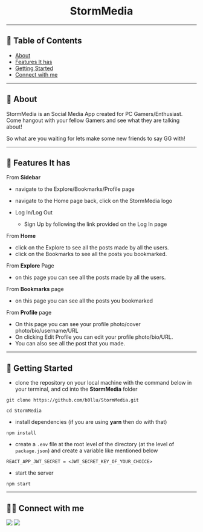 <div align="center">

# StormMedia

</div>

---

## 📕 Table of Contents

- [About](#-about)
- [Features It has](#-features-it-has)
- [Getting Started](#-getting-started)
- [Connect with me](#-connect-with-me)

---

## 📖 About

StormMedia is an Social Media App created for PC Gamers/Enthusiast. Come hangout with your fellow Gamers and see what they are talking about!

So what are you waiting for lets make some new friends to say GG with!

---

## 🚀 Features It has

From **Sidebar**

- navigate to the Explore/Bookmarks/Profile page
- navigate to the Home page back, click on the StormMedia logo
- Log In/Log Out

  - Sign Up by following the link provided on the Log In page


From **Home**

- click on the Explore to see all the posts made by all the users.
- click on the Bookmarks to see all the posts you bookmarked.

From **Explore** Page

- on this page you can see all the posts made by all the users.

From **Bookmarks** page

- on this page you can see all the posts you bookmarked

From **Profile** page

- On this page you can see your profile photo/cover photo/bio/username/URL
- On clicking Edit Profile you can edit your profile photo/bio/URL.
- You can also see all the post that you made.


---

## 🔌 Getting Started

- clone the repository on your local machine with the command below in your terminal, and cd into the **StormMedia** folder

```
git clone https://github.com/b0llu/StormMedia.git

cd StormMedia
```

- install dependencies (if you are using **yarn** then do with that)

```
npm install
```

- create a `.env` file at the root level of the directory (at the level of `package.json`) and create a variable like mentioned below

```
REACT_APP_JWT_SECRET = <JWT_SECRET_KEY_OF_YOUR_CHOICE>
```

- start the server

```
npm start
```

---

## 👨‍💻 Connect with me

<a href="https://twitter.com/TheBestDhruv"><img src="https://img.shields.io/badge/Twitter-1DA1F2?style=for-the-badge&logo=twitter&logoColor=white"/></a>
<a href="https://www.linkedin.com/in/dhruv-samant-4a527b218/"><img src="https://img.shields.io/badge/LinkedIn-0077B5?style=for-the-badge&logo=linkedin&logoColor=white"/></a>